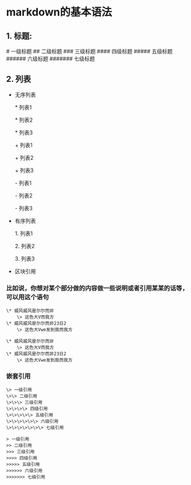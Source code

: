 # markdown的基本语法

## 1. 标题:

   \# 一级标题
   \## 二级标题
   \### 三级标题
   \#### 四级标题
   \##### 五级标题
   \###### 六级标题
   \####### 七级标题

## 2. 列表

* 无序列表

    \* 列表1

    \* 列表2

    \* 列表3

    \+ 列表1

    \+ 列表2

    \+ 列表3

    \- 列表1

    \- 列表2

    \- 列表3

* 有序列表

    1\. 列表1

    2\. 列表2

    3\. 列表3

* 区块引用

### 比如说，你想对某个部分做的内容做一些说明或者引用某某的话等，可以用这个语句

    \* 威风威风是尔尔而非
        \> 这色大V而我方
    \* 威风威风是尔尔而非23日2
        \> 这色大Vwe发到我而我方

    \* 威风威风是尔尔而非
        \> 这色大V而我方
    \* 威风威风是尔尔而非23日2
        \> 这色大Vwe发到我而我方

### 嵌套引用

    \> 一级引用
    \>\> 二级引用
    \>\>\> 三级引用
    \>\>\>\> 四级引用
    \>\>\>\>\> 五级引用
    \>\>\>\>\>\> 六级引用
    \>\>\>\>\>\>\> 七级引用

    > 一级引用
    >> 二级引用
    >>> 三级引用
    >>>> 四级引用
    >>>>> 五级引用
    >>>>>> 六级引用
    >>>>>>> 七级引用











